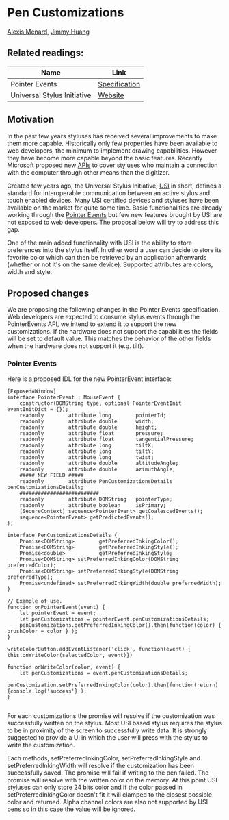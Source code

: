 # Pen Customizations

[Alexis Menard](https://github.com/darktears),
[Jimmy Huang](https://github.com/jimmy-huang)

## Related readings:
| Name | Link |
|------|------|
| Pointer Events | [Specification](https://w3c.github.io/pointerevents/) |
| Universal Stylus Initiative | [Website](https://universalstylus.org/)


## Motivation
In the past few years styluses has received several improvements to make them more capable. Historically only few properties have been available to web developers, the minimum to implement drawing capabilities. However they have become more capable beyond the basic features. Recently Microsoft proposed new [APIs](https://github.com/MicrosoftEdge/MSEdgeExplainers/blob/main/PenEvents/dev-design.md) to cover styluses who maintain a connection with the computer through other means than the digitizer.

Created few years ago, the Universal Stylus Initiative, [USI](https://universalstylus.org/) in short, defines a standard for interoperable communication between an active stylus and touch enabled devices. Many USI certified devices and styluses have been available on the market for quite some time. Basic functionalities are already working through the [Pointer Events](https://w3c.github.io/pointerevents/) but few new features brought by USI are not exposed to web developers. The proposal below will try to address this gap.

One of the main added functionality with USI is the ability to store preferences into the stylus itself. In other word a user can decide to store its favorite color which can then be retrieved by an application afterwards (whether or not it's on the same device). Supported attributes are colors, width and style.

## Proposed changes

We are proposing the following changes in the Pointer Events specification. Web developers are expected to consume stylus events through the PointerEvents API, we intend to extend it to support the new customizations. If the hardware does not support the capabilities the fields will be set to default value. This matches the behavior of the other fields when the hardware does not support it (e.g. tilt).


### Pointer Events
Here is a proposed IDL for the new PointerEvent interface:

```
[Exposed=Window]
interface PointerEvent : MouseEvent {
    constructor(DOMString type, optional PointerEventInit eventInitDict = {});
    readonly        attribute long        pointerId;
    readonly        attribute double      width;
    readonly        attribute double      height;
    readonly        attribute float       pressure;
    readonly        attribute float       tangentialPressure;
    readonly        attribute long        tiltX;
    readonly        attribute long        tiltY;
    readonly        attribute long        twist;
    readonly        attribute double      altitudeAngle;
    readonly        attribute double      azimuthAngle;
    ##### NEW FIELD #####
    readonly        attribute PenCustomizationsDetails penCustomizationsDetails;
    ##########################
    readonly        attribute DOMString   pointerType;
    readonly        attribute boolean     isPrimary;
    [SecureContext] sequence<PointerEvent> getCoalescedEvents();
    sequence<PointerEvent> getPredictedEvents();
};

interface PenCustomizationsDetails {
    Promise<DOMString>        getPreferredInkingColor();
    Promise<DOMString>        getPreferredInkingStyle();
    Promise<double>           getPreferredInkingStyle;
    Promise<DOMString> setPreferredInkingColor(DOMString preferredColor);
    Promise<DOMString> setPreferredInkingStyle(DOMString preferredType);
    Promise<undefined> setPreferredInkingWidth(double preferredWidth);
}

// Example of use.
function onPointerEvent(event) {
    let pointerEvent = event;
    let penCustomizations = pointerEvent.penCustomizationsDetails;
    penCustomizations.getPreferredInkingColor().then(function(color) { brushColor = color } );
}

writeColorButton.addEventListener('click', function(event) { this.onWriteColor(selectedColor, event)})

function onWriteColor(color, event) {
    let penCustomizations = event.penCustomizationsDetails;
    penCustomization.setPreferredInkingColor(color).then(function(return) {console.log('success'} );
}


```

For each customizations the promise will resolve if the customization was successfully written on the stylus. Most USI based stylus requires the stylus to be in proximity of the screen to successfully write data. It is strongly suggested to provide a UI in which the user will press with the stylus to write the customization.

Each methods, setPreferredInkingColor, setPreferredInkingStyle and setPreferredInkingWidth will resolve if the customization has been successfully saved. The promise will fail if writing to the pen failed. The promise will resolve with the written color on the memory. At this point USI styluses can only store 24 bits color and if the color passed in setPreferredInkingColor doesn't fit it will clamped to the closest possible color and returned. Alpha channel colors are also not supported by USI pens so in this case the value will be ignored.


